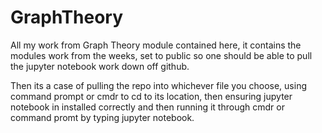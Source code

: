 # GraphTheory
All my work from Graph Theory module contained here, it contains the modules work from the weeks, set to public so one should be able to pull the jupyter notebook work
down off github.

Then its a case of pulling the repo into whichever file you choose, using command prompt or cmdr to cd to its location, then ensuring jupyter notebook in installed
correctly and then running it through cmdr or command promt by typing jupyter notebook.



